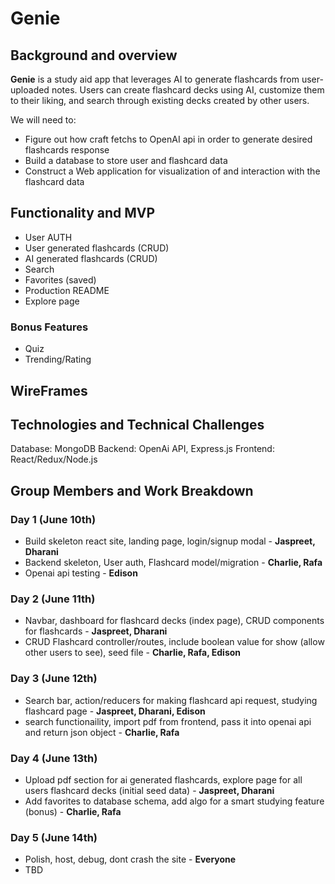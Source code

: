 # Genie

## Background and overview
**Genie** is a study aid app that leverages AI to generate flashcards from user-uploaded notes. Users can create flashcard decks using AI, customize them to their liking, and search through existing decks created by other users.

We will need to:
- Figure out how craft fetchs to OpenAI api in order to generate desired flashcards response
- Build a database to store user and flashcard data
- Construct a Web application for visualization of and interaction with the flashcard data

## Functionality and MVP
- User AUTH
- User generated flashcards (CRUD)
- AI generated flashcards (CRUD)
- Search
- Favorites (saved)
- Production README
- Explore page

### Bonus Features
- Quiz
- Trending/Rating

## WireFrames

## Technologies and Technical Challenges
Database: MongoDB
Backend: OpenAi API, Express.js
Frontend: React/Redux/Node.js


## Group Members and Work Breakdown

### Day 1 (June 10th)
- Build skeleton react site, landing page, login/signup modal - **Jaspreet, Dharani**
- Backend skeleton, User auth, Flashcard model/migration - **Charlie, Rafa**
- Openai api testing - **Edison**

### Day 2 (June 11th)
- Navbar, dashboard for flashcard decks (index page), CRUD components for flashcards - **Jaspreet, Dharani**
- CRUD Flashcard controller/routes, include boolean value for show (allow other users to see), seed file - **Charlie, Rafa, Edison**

### Day 3 (June 12th)
- Search bar, action/reducers for making flashcard api request, studying flashcard page - **Jaspreet, Dharani, Edison**
- search functionaility, import pdf from frontend, pass it into openai api and return json object - **Charlie, Rafa**

### Day 4 (June 13th) 
- Upload pdf section for ai generated flashcards, explore page for all users flashcard decks (initial seed data) - **Jaspreet, Dharani**
- Add favorites to database schema, add algo for a smart studying feature (bonus) - **Charlie, Rafa**

### Day 5 (June 14th)
- Polish, host, debug, dont crash the site - **Everyone**
- TBD
